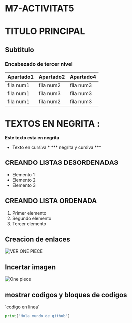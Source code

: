 # M7-ACTIVITAT5
# TITULO PRINCIPAL
## Subtitulo
### Encabezado de tercer nivel

| Apartado1 | Apartado2 | Apartado4 |
|-----------|-----------|-----------|
| fila num1 | fila num2 |fila num3  |
| fila num1 | fila num3 | fila num3 |
| fila num1 | fila num2 | fila num3 |


# TEXTOS EN NEGRITA :
**Este texto esta en negrita**
* Texto en cursiva *
*** negrita y cursiva ***

## CREANDO LISTAS DESORDENADAS
 - Elemento 1
 - Elemento 2
 - Elemento 3

## CREANDO LISTA ORDENADA
 1. Primer elemento
 2. Segundo elemento
 3. Tercer elemento

## Creacion de enlaces 

![VER ONE PIECE ](https://www.justwatch.com/es/serie/one-piece-1999)

## Incertar imagen
![One piece ](https://github.com/user-attachments/assets/01b19a2a-c168-4d16-9939-dc52fc9cd407)

## mostrar codigos y bloques de codigos
 `codigo en linea´

 ```python
print("Hola mundo de github")






